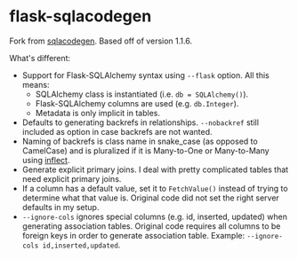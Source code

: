 flask-sqlacodegen
=================

Fork from <a href="https://pypi.python.org/pypi/sqlacodegen">sqlacodegen</a>. Based off of version 1.1.6.

What's different:
* Support for Flask-SQLAlchemy syntax using `--flask` option. All this means:
  * SQLAlchemy class is instantiated (i.e. `db = SQLAlchemy()`).
  * Flask-SQLAlchemy columns are used (e.g. `db.Integer`).
  * Metadata is only implicit in tables.
* Defaults to generating backrefs in relationships. `--nobackref` still included as option in case backrefs are not wanted. 
* Naming of backrefs is class name in snake_case (as opposed to CamelCase) and is pluralized if it is Many-to-One or Many-to-Many using <a href="https://pypi.python.org/pypi/inflect">inflect</a>.
* Generate explicit primary joins. I deal with pretty complicated tables that need explicit primary joins.
* If a column has a default value, set it to `FetchValue()` instead of trying to determine what that value is. Original code did not set the right server defaults in my setup.
* `--ignore-cols` ignores special columns (e.g. id, inserted, updated) when generating association tables. Original code requires all columns to be foreign keys in order to generate association table. Example: `--ignore-cols id,inserted,updated`.
